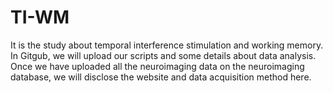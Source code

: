 # TI-WM
It is the study about temporal interference stimulation and working memory.
In Gitgub, we will upload our scripts and some details about data analysis.
Once we have uploaded all the neuroimaging data on the neuroimaging database, we will disclose the website and data acquisition method here.

